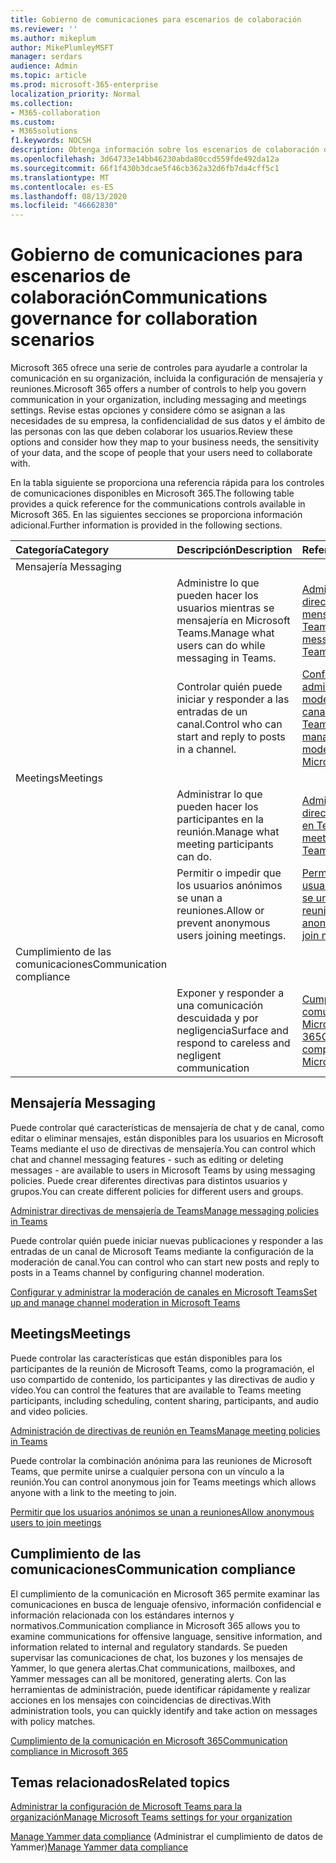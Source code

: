 ```yaml
---
title: Gobierno de comunicaciones para escenarios de colaboración
ms.reviewer: ''
ms.author: mikeplum
author: MikePlumleyMSFT
manager: serdars
audience: Admin
ms.topic: article
ms.prod: microsoft-365-enterprise
localization_priority: Normal
ms.collection:
- M365-collaboration
ms.custom:
- M365solutions
f1.keywords: NOCSH
description: Obtenga información sobre los escenarios de colaboración del gobierno de comunicaciones.
ms.openlocfilehash: 3d64733e14bb46230abda80ccd559fde492da12a
ms.sourcegitcommit: 66f1f430b3dcae5f46cb362a32d6fb7da4cff5c1
ms.translationtype: MT
ms.contentlocale: es-ES
ms.lasthandoff: 08/13/2020
ms.locfileid: "46662830"
---
```

# <a name="communications-governance-for-collaboration-scenarios"></a><span data-ttu-id="6584e-103">Gobierno de comunicaciones para escenarios de colaboración</span><span class="sxs-lookup"><span data-stu-id="6584e-103">Communications governance for collaboration scenarios</span></span>

<span data-ttu-id="6584e-104">Microsoft 365 ofrece una serie de controles para ayudarle a controlar la comunicación en su organización, incluida la configuración de mensajería y reuniones.</span><span class="sxs-lookup"><span data-stu-id="6584e-104">Microsoft 365 offers a number of controls to help you govern communication in your organization, including messaging and meetings settings.</span></span> <span data-ttu-id="6584e-105">Revise estas opciones y considere cómo se asignan a las necesidades de su empresa, la confidencialidad de sus datos y el ámbito de las personas con las que deben colaborar los usuarios.</span><span class="sxs-lookup"><span data-stu-id="6584e-105">Review these options and consider how they map to your business needs, the sensitivity of your data, and the scope of people that your users need to collaborate with.</span></span>

<span data-ttu-id="6584e-106">En la tabla siguiente se proporciona una referencia rápida para los controles de comunicaciones disponibles en Microsoft 365.</span><span class="sxs-lookup"><span data-stu-id="6584e-106">The following table provides a quick reference for the communications controls available in Microsoft 365.</span></span> <span data-ttu-id="6584e-107">En las siguientes secciones se proporciona información adicional.</span><span class="sxs-lookup"><span data-stu-id="6584e-107">Further information is provided in the following sections.</span></span>

|<span data-ttu-id="6584e-108">Categoría</span><span class="sxs-lookup"><span data-stu-id="6584e-108">Category</span></span>|<span data-ttu-id="6584e-109">Descripción</span><span class="sxs-lookup"><span data-stu-id="6584e-109">Description</span></span>|<span data-ttu-id="6584e-110">Referencia</span><span class="sxs-lookup"><span data-stu-id="6584e-110">Reference</span></span>|
|:-------|:----------|:--------|
|<span data-ttu-id="6584e-111">Mensajería </span><span class="sxs-lookup"><span data-stu-id="6584e-111">Messaging</span></span>|||
||<span data-ttu-id="6584e-112">Administre lo que pueden hacer los usuarios mientras se mensajería en Microsoft Teams.</span><span class="sxs-lookup"><span data-stu-id="6584e-112">Manage what users can do while messaging in Teams.</span></span>|[<span data-ttu-id="6584e-113">Administrar directivas de mensajería de Teams</span><span class="sxs-lookup"><span data-stu-id="6584e-113">Manage messaging policies in Teams</span></span>](https://docs.microsoft.com/microsoftteams/messaging-policies-in-teams)|
||<span data-ttu-id="6584e-114">Controlar quién puede iniciar y responder a las entradas de un canal.</span><span class="sxs-lookup"><span data-stu-id="6584e-114">Control who can start and reply to posts in a channel.</span></span>|[<span data-ttu-id="6584e-115">Configurar y administrar la moderación de canales en Microsoft Teams</span><span class="sxs-lookup"><span data-stu-id="6584e-115">Set up and manage channel moderation in Microsoft Teams</span></span>](https://docs.microsoft.com/microsoftteams/manage-channel-moderation-in-teams)|
|<span data-ttu-id="6584e-116">Meetings</span><span class="sxs-lookup"><span data-stu-id="6584e-116">Meetings</span></span>|||
||<span data-ttu-id="6584e-117">Administrar lo que pueden hacer los participantes en la reunión.</span><span class="sxs-lookup"><span data-stu-id="6584e-117">Manage what meeting participants can do.</span></span>|[<span data-ttu-id="6584e-118">Administración de directivas de reunión en Teams</span><span class="sxs-lookup"><span data-stu-id="6584e-118">Manage meeting policies in Teams</span></span>](https://docs.microsoft.com/microsoftteams/meeting-policies-in-teams)|
||<span data-ttu-id="6584e-119">Permitir o impedir que los usuarios anónimos se unan a reuniones.</span><span class="sxs-lookup"><span data-stu-id="6584e-119">Allow or prevent anonymous users joining meetings.</span></span>|[<span data-ttu-id="6584e-120">Permitir que los usuarios anónimos se unan a reuniones</span><span class="sxs-lookup"><span data-stu-id="6584e-120">Allow anonymous users to join meetings</span></span>](https://docs.microsoft.com/microsoftteams/meeting-settings-in-teams#allow-anonymous-users-to-join-meetings)|
|<span data-ttu-id="6584e-121">Cumplimiento de las comunicaciones</span><span class="sxs-lookup"><span data-stu-id="6584e-121">Communication compliance</span></span>|||
||<span data-ttu-id="6584e-122">Exponer y responder a una comunicación descuidada y por negligencia</span><span class="sxs-lookup"><span data-stu-id="6584e-122">Surface and respond to careless and negligent communication</span></span>|[<span data-ttu-id="6584e-123">Cumplimiento de la comunicación en Microsoft 365</span><span class="sxs-lookup"><span data-stu-id="6584e-123">Communication compliance in Microsoft 365</span></span>](https://docs.microsoft.com/microsoft-365/compliance/communication-compliance)|

## <a name="messaging"></a><span data-ttu-id="6584e-124">Mensajería </span><span class="sxs-lookup"><span data-stu-id="6584e-124">Messaging</span></span>

<span data-ttu-id="6584e-125">Puede controlar qué características de mensajería de chat y de canal, como editar o eliminar mensajes, están disponibles para los usuarios en Microsoft Teams mediante el uso de directivas de mensajería.</span><span class="sxs-lookup"><span data-stu-id="6584e-125">You can control which chat and channel messaging features - such as editing or deleting messages - are available to users in Microsoft Teams by using messaging policies.</span></span> <span data-ttu-id="6584e-126">Puede crear diferentes directivas para distintos usuarios y grupos.</span><span class="sxs-lookup"><span data-stu-id="6584e-126">You can create different policies for different users and groups.</span></span>

[<span data-ttu-id="6584e-127">Administrar directivas de mensajería de Teams</span><span class="sxs-lookup"><span data-stu-id="6584e-127">Manage messaging policies in Teams</span></span>](https://docs.microsoft.com/microsoftteams/messaging-policies-in-teams)

<span data-ttu-id="6584e-128">Puede controlar quién puede iniciar nuevas publicaciones y responder a las entradas de un canal de Microsoft Teams mediante la configuración de la moderación de canal.</span><span class="sxs-lookup"><span data-stu-id="6584e-128">You can control who can start new posts and reply to posts in a Teams channel by configuring channel moderation.</span></span>

[<span data-ttu-id="6584e-129">Configurar y administrar la moderación de canales en Microsoft Teams</span><span class="sxs-lookup"><span data-stu-id="6584e-129">Set up and manage channel moderation in Microsoft Teams</span></span>](https://docs.microsoft.com/microsoftteams/manage-channel-moderation-in-teams)

## <a name="meetings"></a><span data-ttu-id="6584e-130">Meetings</span><span class="sxs-lookup"><span data-stu-id="6584e-130">Meetings</span></span>

<span data-ttu-id="6584e-131">Puede controlar las características que están disponibles para los participantes de la reunión de Microsoft Teams, como la programación, el uso compartido de contenido, los participantes y las directivas de audio y vídeo.</span><span class="sxs-lookup"><span data-stu-id="6584e-131">You can control the features that are available to Teams meeting participants, including scheduling, content sharing, participants, and audio and video policies.</span></span>

[<span data-ttu-id="6584e-132">Administración de directivas de reunión en Teams</span><span class="sxs-lookup"><span data-stu-id="6584e-132">Manage meeting policies in Teams</span></span>](https://docs.microsoft.com/microsoftteams/meeting-policies-in-teams)

<span data-ttu-id="6584e-133">Puede controlar la combinación anónima para las reuniones de Microsoft Teams, que permite unirse a cualquier persona con un vínculo a la reunión.</span><span class="sxs-lookup"><span data-stu-id="6584e-133">You can control anonymous join for Teams meetings which allows anyone with a link to the meeting to join.</span></span>

[<span data-ttu-id="6584e-134">Permitir que los usuarios anónimos se unan a reuniones</span><span class="sxs-lookup"><span data-stu-id="6584e-134">Allow anonymous users to join meetings</span></span>](https://docs.microsoft.com/microsoftteams/meeting-settings-in-teams#allow-anonymous-users-to-join-meetings)


## <a name="communication-compliance"></a><span data-ttu-id="6584e-135">Cumplimiento de las comunicaciones</span><span class="sxs-lookup"><span data-stu-id="6584e-135">Communication compliance</span></span>

<span data-ttu-id="6584e-136">El cumplimiento de la comunicación en Microsoft 365 permite examinar las comunicaciones en busca de lenguaje ofensivo, información confidencial e información relacionada con los estándares internos y normativos.</span><span class="sxs-lookup"><span data-stu-id="6584e-136">Communication compliance in Microsoft 365 allows you to examine communications for offensive language, sensitive information, and information related to internal and regulatory standards.</span></span> <span data-ttu-id="6584e-137">Se pueden supervisar las comunicaciones de chat, los buzones y los mensajes de Yammer, lo que genera alertas.</span><span class="sxs-lookup"><span data-stu-id="6584e-137">Chat communications, mailboxes, and Yammer messages can all be monitored, generating alerts.</span></span> <span data-ttu-id="6584e-138">Con las herramientas de administración, puede identificar rápidamente y realizar acciones en los mensajes con coincidencias de directivas.</span><span class="sxs-lookup"><span data-stu-id="6584e-138">With administration tools, you can quickly identify and take action on messages with policy matches.</span></span>

[<span data-ttu-id="6584e-139">Cumplimiento de la comunicación en Microsoft 365</span><span class="sxs-lookup"><span data-stu-id="6584e-139">Communication compliance in Microsoft 365</span></span>](https://docs.microsoft.com/microsoft-365/compliance/communication-compliance)

## <a name="related-topics"></a><span data-ttu-id="6584e-140">Temas relacionados</span><span class="sxs-lookup"><span data-stu-id="6584e-140">Related topics</span></span>

[<span data-ttu-id="6584e-141">Administrar la configuración de Microsoft Teams para la organización</span><span class="sxs-lookup"><span data-stu-id="6584e-141">Manage Microsoft Teams settings for your organization</span></span>](https://docs.microsoft.com/microsoftteams/enable-features-office-365)

<span data-ttu-id="6584e-142">[Manage Yammer data compliance](https://docs.microsoft.com/yammer/manage-security-and-compliance/manage-data-compliance) (Administrar el cumplimiento de datos de Yammer)</span><span class="sxs-lookup"><span data-stu-id="6584e-142">[Manage Yammer data compliance](https://docs.microsoft.com/yammer/manage-security-and-compliance/manage-data-compliance)</span></span>
